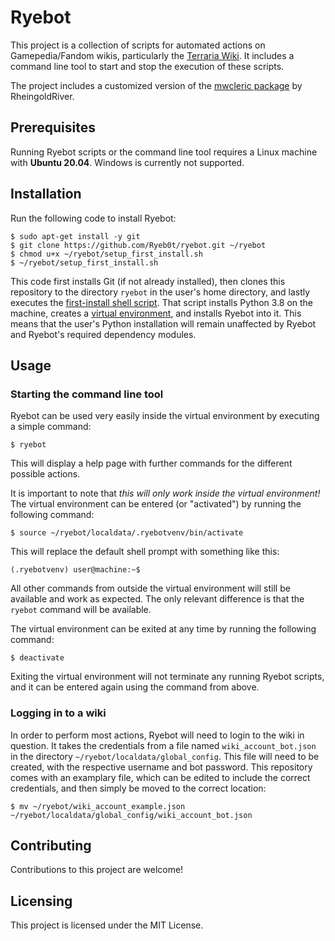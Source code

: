 # Ryebot

This project is a collection of scripts for automated actions on Gamepedia/Fandom wikis, particularly the [Terraria Wiki](https://terraria.fandom.com). It includes a command line tool to start and stop the execution of these scripts.

The project includes a customized version of the [mwcleric package](https://github.com/RheingoldRiver/mwcleric) by RheingoldRiver.


## Prerequisites

Running Ryebot scripts or the command line tool requires a Linux machine with **Ubuntu 20.04**. Windows is currently not supported.


## Installation

Run the following code to install Ryebot:

```
$ sudo apt-get install -y git
$ git clone https://github.com/Ryeb0t/ryebot.git ~/ryebot
$ chmod u+x ~/ryebot/setup_first_install.sh
$ ~/ryebot/setup_first_install.sh
```

This code first installs Git (if not already installed), then clones this repository to the directory `ryebot` in the user's home directory, and lastly executes the [first-install shell script](https://github.com/Ryeb0t/ryebot/blob/main/setup_first_install.sh). That script installs Python 3.8 on the machine, creates a [virtual environment](https://docs.python.org/3/library/venv.html), and installs Ryebot into it. This means that the user's Python installation will remain unaffected by Ryebot and Ryebot's required dependency modules.


## Usage

### Starting the command line tool

Ryebot can be used very easily inside the virtual environment by executing a simple command:

```
$ ryebot
```

This will display a help page with further commands for the different possible actions.

It is important to note that *this will only work inside the virtual environment!* The virtual environment can be entered (or "activated") by running the following command:

```
$ source ~/ryebot/localdata/.ryebotvenv/bin/activate
```

This will replace the default shell prompt with something like this:

```
(.ryebotvenv) user@machine:~$
```

All other commands from outside the virtual environment will still be available and work as expected. The only relevant difference is that the `ryebot` command will be available.

The virtual environment can be exited at any time by running the following command:

```
$ deactivate
```

Exiting the virtual environment will not terminate any running Ryebot scripts, and it can be entered again using the command from above.

### Logging in to a wiki

In order to perform most actions, Ryebot will need to login to the wiki in question. It takes the credentials from a file named `wiki_account_bot.json` in the directory `~/ryebot/localdata/global_config`. This file will need to be created, with the respective username and bot password. This repository comes with an examplary file, which can be edited to include the correct credentials, and then simply be moved to the correct location:

```
$ mv ~/ryebot/wiki_account_example.json ~/ryebot/localdata/global_config/wiki_account_bot.json
```


## Contributing

Contributions to this project are welcome!


## Licensing

This project is licensed under the MIT License.